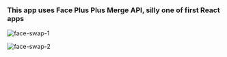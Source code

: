 ### This app uses Face Plus Plus Merge API, silly one of first React apps
![face-swap-1](https://github.com/user-attachments/assets/29a97697-bae5-4a69-92eb-bb259b5d328c)

![face-swap-2](https://github.com/user-attachments/assets/da0b9b8a-edae-4e52-83ea-320175749ade)
